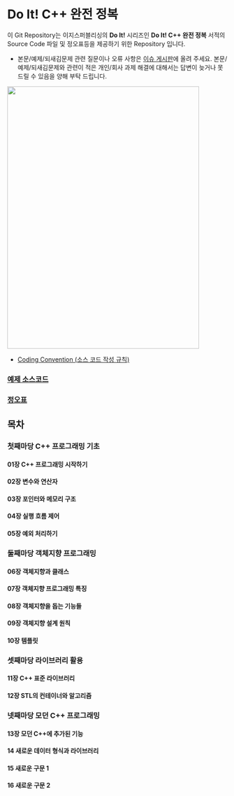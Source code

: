 # Do It! C++ 완전 정복


이 Git Repository는 이지스퍼블리싱의 __Do It!__ 시리즈인 __Do It! C++ 완전 정복__ 서적의 Source Code 파일 및 정오표등을 제공하기 위한 Repository 입니다.<br/>
* 본문/예제/되새김문제 관련 질문이나 오류 사항은 [이슈 게시판](https://github.com/mystous/DoItCPP/issues)에 올려 주세요. 본문/예제/되새김문제와 관련이 적은 개인/회사 과제 해결에 대해서는 답변이 늦거나 못 드릴 수 있음을 양해 부탁 드립니다.

<img src="images/cover.png" width="439px" height="600px"></img>
- [Coding Convention (소스 코드 작성 규칙)](CodingConvention.md)

### [예제 소스코드](https://github.com/mystous/DoItCPP/tree/master/sample_code)
### [정오표](https://github.com/mystous/DoItCPP/blob/master/erratum/erratum.csv)
## 목차
### 첫째마당 C++ 프로그래밍 기초
#### 01장 C++ 프로그래밍 시작하기
#### 02장 변수와 연산자
#### 03장 포인터와 메모리 구조
#### 04장 실행 흐름 제어
#### 05장 예외 처리하기
### 둘째마당 객체지향 프로그래밍
#### 06장 객체지향과 클래스
#### 07장 객체지향 프로그래밍 특징
#### 08장 객체지향을 돕는 기능들
#### 09장 객체지향 설계 원칙
#### 10장 템플릿
### 셋째마당 라이브러리 활용
#### 11장 C++ 표준 라이브러리
#### 12장 STL의 컨테이너와 알고리즘
### 넷째마당 모던 C++ 프로그래밍
#### 13장 모던 C++에 추가된 기능
#### 14 새로운 데이터 형식과 라이브러리
#### 15 새로운 구문 1
#### 16 새로운 구문 2
